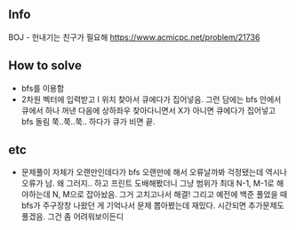 ## Info

BOJ - 헌내기는 친구가 필요해 https://www.acmicpc.net/problem/21736

## How to solve
* bfs를 이용함
* 2차원 벡터에 입력받고 I 위치 찾아서 큐에다가 집어넣음. 그런 담에는 bfs 안에서 큐에서 하나 꺼낸 다음에 상하좌우 찾아다니면서 X가 아니면 큐에다가 집어넣고 bfs 돌림 쭉..쭉..쭉.. 하다가 큐가 비면 끝.

## etc
* 문제풀이 자체가 오랜만인데다가 bfs 오랜만에 해서 오류날까봐 걱정됐는데 역시나 오류가 남. 왜 그러지.. 하고 프린트 도배해봤더니 그냥 범위가 최대 N-1, M-1로 해야하는데 N, M으로 잡아놨음. 그거 고치고나서 해결! 그리고 예전에 백준 풀었을 때 bfs가 주구장창 나왔던 게 기억나서 문제 뽑아봤는데 재밌다. 시간되면 추가문제도 풀겠음. 그건 좀 어려워보이든디